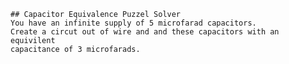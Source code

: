 	## Capacitor Equivalence Puzzel Solver
	You have an infinite supply of 5 microfarad capacitors.
	Create a circut out of wire and and these capacitors with an equivilent
	capacitance of 3 microfarads.
